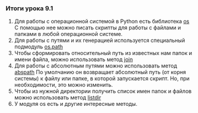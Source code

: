 ### Итоги урока 9.1
1. Для работы с операционной системой в Python есть библиотека [os](https://docs.python.org/3/library/os.html)
C помощью нее можно писать скрипты для работы с файлами и папками в любой операционной системе.
2. Для работы с путями и их генерацией используется специальный подмодуль 
[os.path](https://docs.python.org/3/library/os.path.html)
3. Чтобы сформировать относительный путь из известных нам папок и имени файла, 
можно использовать метод [join](https://docs.python.org/3/library/os.path.html#os.path.join)
4. Для работы с абсолютным путями можно использовать метод 
[abspath](https://docs.python.org/3/library/os.path.html#os.path.abspath)
По умолчанию он возвращает абсолютный путь (от корня системы) к файлу или папке, в которой запускается скрипт.
Но, при необходимости, это можно изменить.
5. Чтобы из нужной директории получить список имен папок и файлов 
можно использовать метод [listdir](https://docs.python.org/3/library/os.html#os.listdir)
6. У модуля os есть и другие интересные методы.
